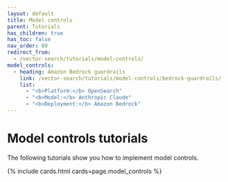 ```yaml
---
layout: default
title: Model controls
parent: Tutorials
has_children: true
has_toc: false
nav_order: 80
redirect_from:
  - /vector-search/tutorials/model-controls/
model_controls:
  - heading: Amazon Bedrock guardrails
    link: /vector-search/tutorials/model-controls/bedrock-guardrails/
    list:
      - "<b>Platform:</b> OpenSearch"
      - "<b>Model:</b> Anthropic Claude"  
      - "<b>Deployment:</b> Amazon Bedrock"   
---
```


# Model controls tutorials

The following tutorials show you how to implement model controls.

{% include cards.html cards=page.model_controls %}